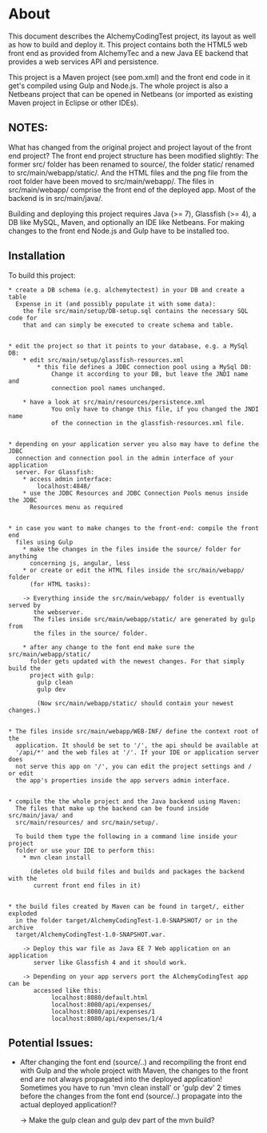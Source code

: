 About
=====

This document describes the AlchemyCodingTest project, its layout as well as how to build and deploy it.
This project contains both the HTML5 web front end as provided from AlchemyTec and a new Java EE backend
that provides a web services API and persistence. 

This project is a Maven project (see pom.xml) and the front end code in it get's compiled using Gulp and Node.js.
The whole project is also a Netbeans project that can be opened in Netbeans (or imported as existing Maven
project in Eclipse or other IDEs).



NOTES:
------

What has changed from the original project and project layout of the front end project?
The front end project structure has been modified slightly: The former src/ folder has been renamed to source/,
the folder static/ renamed to src/main/webapp/static/. And the HTML files and the png file from the root folder 
have been moved to src/main/webapp/. The files in src/main/webapp/ comprise the front end of the deployed app.
Most of the backend is in src/main/java/.



Building and deploying this project requires Java (>= 7), Glassfish (>= 4), a DB like MySQL, Maven, and optionally
an IDE like Netbeans. For making changes to the front end Node.js and Gulp have to be installed too.



Installation
------------

To build this project:

    * create a DB schema (e.g. alchemytectest) in your DB and create a table
      Expense in it (and possibly populate it with some data):
        the file src/main/setup/DB-setup.sql contains the necessary SQL code for
        that and can simply be executed to create schema and table.


    * edit the project so that it points to your database, e.g. a MySql DB:            
        * edit src/main/setup/glassfish-resources.xml
            * this file defines a JDBC connection pool using a MySql DB:
                Change it according to your DB, but leave the JNDI name and
                connection pool names unchanged.

        * have a look at src/main/resources/persistence.xml
                You only have to change this file, if you changed the JNDI name
                of the connection in the glassfish-resources.xml file.

    
    * depending on your application server you also may have to define the JDBC
      connection and connection pool in the admin interface of your application
      server. For Glassfish:
        * access admin interface:
            localhost:4848/
        * use the JDBC Resources and JDBC Connection Pools menus inside the JDBC
          Resources menu as required


    * in case you want to make changes to the front-end: compile the front end
      files using Gulp
        * make the changes in the files inside the source/ folder for anything
          concerning js, angular, less
        * or create or edit the HTML files inside the src/main/webapp/ folder
          (for HTML tasks):

        -> Everything inside the src/main/webapp/ folder is eventually served by
           the webserver.
           The files inside src/main/webapp/static/ are generated by gulp from
           the files in the source/ folder.
           
        * after any change to the font end make sure the src/main/webapp/static/
          folder gets updated with the newest changes. For that simply build the
          project with gulp:
            gulp clean
            gulp dev

            (Now src/main/webapp/static/ should contain your newest changes.)


    * The files inside src/main/webapp/WEB-INF/ define the context root of the
      application. It should be set to '/', the api should be available at
      '/api/*' and the web files at '/'. If your IDE or application server does
      not serve this app on '/', you can edit the project settings and / or edit
      the app's properties inside the app servers admin interface.


    * compile the the whole project and the Java backend using Maven:
      The files that make up the backend can be found inside src/main/java/ and
      src/main/resources/ and src/main/setup/. 

      To build them type the following in a command line inside your project
      folder or use your IDE to perform this:
        * mvn clean install
       
          (deletes old build files and builds and packages the backend with the
           current front end files in it)
      

    * the build files created by Maven can be found in target/, either exploded
      in the folder target/AlchemyCodingTest-1.0-SNAPSHOT/ or in the archive
      target/AlchemyCodingTest-1.0-SNAPSHOT.war.

        -> Deploy this war file as Java EE 7 Web application on an application
           server like Glassfish 4 and it should work.

        -> Depending on your app servers port the AlchemyCodingTest app can be
           accessed like this:
                localhost:8080/default.html
                localhost:8080/api/expenses/
                localhost:8080/api/expenses/1
                localhost:8080/api/expenses/1/4






Potential Issues:
----------------
* After changing the font end (source/..) and recompiling the front end with Gulp
  and the whole project with Maven, the changes to the front end are not always
  propagated into the deployed application! Sometimes you have to run 
  'mvn clean install' or 'gulp dev' 2 times before the changes from the font end
  (source/..) propagate into the actual deployed application!?

    -> Make the gulp clean and gulp dev part of the mvn build?
  
